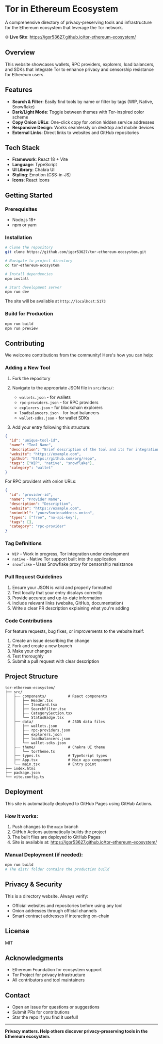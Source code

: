 # Tor in Ethereum Ecosystem

A comprehensive directory of privacy-preserving tools and infrastructure for the Ethereum ecosystem that leverage the Tor network.

🌐 **Live Site**: https://igor53627.github.io/tor-ethereum-ecosystem/

## Overview

This website showcases wallets, RPC providers, explorers, load balancers, and SDKs that integrate Tor to enhance privacy and censorship resistance for Ethereum users.

## Features

- **Search & Filter**: Easily find tools by name or filter by tags (WIP, Native, Snowflake)
- **Dark/Light Mode**: Toggle between themes with Tor-inspired color scheme
- **Copy Onion URLs**: One-click copy for .onion hidden service addresses
- **Responsive Design**: Works seamlessly on desktop and mobile devices
- **External Links**: Direct links to websites and GitHub repositories

## Tech Stack

- **Framework**: React 18 + Vite
- **Language**: TypeScript
- **UI Library**: Chakra UI
- **Styling**: Emotion (CSS-in-JS)
- **Icons**: React Icons

## Getting Started

### Prerequisites
- Node.js 18+
- npm or yarn

### Installation

```bash
# Clone the repository
git clone https://github.com/igor53627/tor-ethereum-ecosystem.git

# Navigate to project directory
cd tor-ethereum-ecosystem

# Install dependencies
npm install

# Start development server
npm run dev
```

The site will be available at `http://localhost:5173`

### Build for Production

```bash
npm run build
npm run preview
```

## Contributing

We welcome contributions from the community! Here's how you can help:

### Adding a New Tool

1. Fork the repository
2. Navigate to the appropriate JSON file in `src/data/`:
   - `wallets.json` - for wallets
   - `rpc-providers.json` - for RPC providers
   - `explorers.json` - for blockchain explorers
   - `loadbalancers.json` - for load balancers
   - `wallet-sdks.json` - for wallet SDKs

3. Add your entry following this structure:

```json
{
  "id": "unique-tool-id",
  "name": "Tool Name",
  "description": "Brief description of the tool and its Tor integration",
  "website": "https://example.com",
  "github": "https://github.com/org/repo",
  "tags": ["WIP", "native", "snowflake"],
  "category": "wallet"
}
```

For RPC providers with onion URLs:
```json
{
  "id": "provider-id",
  "name": "Provider Name",
  "description": "Description",
  "website": "https://example.com",
  "onionUrl": "yourv3onionaddress.onion",
  "types": ["free", "no-api-key"],
  "tags": [],
  "category": "rpc-provider"
}
```

### Tag Definitions

- `WIP` - Work in progress, Tor integration under development
- `native` - Native Tor support built into the application
- `snowflake` - Uses Snowflake proxy for censorship resistance

### Pull Request Guidelines

1. Ensure your JSON is valid and properly formatted
2. Test locally that your entry displays correctly
3. Provide accurate and up-to-date information
4. Include relevant links (website, GitHub, documentation)
5. Write a clear PR description explaining what you're adding

### Code Contributions

For feature requests, bug fixes, or improvements to the website itself:

1. Create an issue describing the change
2. Fork and create a new branch
3. Make your changes
4. Test thoroughly
5. Submit a pull request with clear description

## Project Structure

```
tor-ethereum-ecosystem/
├── src/
│   ├── components/          # React components
│   │   ├── Header.tsx
│   │   ├── ItemCard.tsx
│   │   ├── SearchFilter.tsx
│   │   ├── CategorySection.tsx
│   │   └── StatusBadge.tsx
│   ├── data/                # JSON data files
│   │   ├── wallets.json
│   │   ├── rpc-providers.json
│   │   ├── explorers.json
│   │   ├── loadbalancers.json
│   │   └── wallet-sdks.json
│   ├── theme/               # Chakra UI theme
│   │   └── torTheme.ts
│   ├── types.ts             # TypeScript types
│   ├── App.tsx              # Main app component
│   └── main.tsx             # Entry point
├── index.html
├── package.json
└── vite.config.ts
```

## Deployment

This site is automatically deployed to GitHub Pages using GitHub Actions.

### How it works:
1. Push changes to the `main` branch
2. GitHub Actions automatically builds the project
3. The built files are deployed to GitHub Pages
4. Site is available at: https://igor53627.github.io/tor-ethereum-ecosystem/

### Manual Deployment (if needed):
```bash
npm run build
# The dist/ folder contains the production build
```

## Privacy & Security

This is a directory website. Always verify:
- Official websites and repositories before using any tool
- Onion addresses through official channels
- Smart contract addresses if interacting on-chain

## License

MIT

## Acknowledgments

- Ethereum Foundation for ecosystem support
- Tor Project for privacy infrastructure
- All contributors and tool maintainers

## Contact

- Open an issue for questions or suggestions
- Submit PRs for contributions
- Star the repo if you find it useful!

---

**Privacy matters. Help others discover privacy-preserving tools in the Ethereum ecosystem.**
